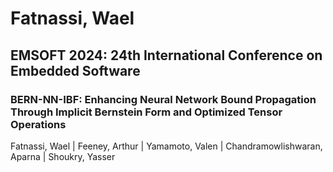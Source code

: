 # Fatnassi, Wael

## EMSOFT 2024: 24th International Conference on Embedded Software

### BERN-NN-IBF: Enhancing Neural Network Bound Propagation Through Implicit Bernstein Form and Optimized Tensor Operations
Fatnassi, Wael | Feeney, Arthur | Yamamoto, Valen | Chandramowlishwaran, Aparna | Shoukry, Yasser

